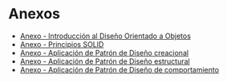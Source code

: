 # Anexos
- [Anexo - Introducción al Diseño Orientado a Objetos](introduccion.md)
- [Anexo - Principios SOLID](solid.md)
- [Anexo - Aplicación de Patrón de Diseño creacional]()
- [Anexo - Aplicación de Patrón de Diseño estructural](PatronDeDisenoEstructural.md)
- [Anexo - Aplicación de Patrón de Diseño de comportamiento]()

